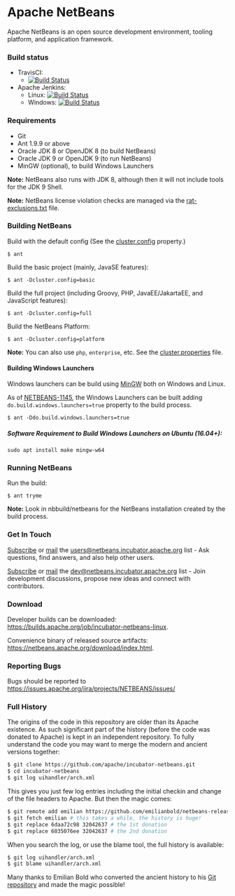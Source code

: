 <!--

    Licensed to the Apache Software Foundation (ASF) under one
    or more contributor license agreements.  See the NOTICE file
    distributed with this work for additional information
    regarding copyright ownership.  The ASF licenses this file
    to you under the Apache License, Version 2.0 (the
    "License"); you may not use this file except in compliance
    with the License.  You may obtain a copy of the License at

      http://www.apache.org/licenses/LICENSE-2.0

    Unless required by applicable law or agreed to in writing,
    software distributed under the License is distributed on an
    "AS IS" BASIS, WITHOUT WARRANTIES OR CONDITIONS OF ANY
    KIND, either express or implied.  See the License for the
    specific language governing permissions and limitations
    under the License.

-->

# Apache NetBeans

Apache NetBeans is an open source development environment, tooling platform, and application framework.

### Build status
   * TravisCI:
     * [![Build Status](https://travis-ci.org/apache/incubator-netbeans.svg?branch=master)](https://travis-ci.org/apache/incubator-netbeans)
   * Apache Jenkins: 
     * Linux: [![Build Status](https://builds.apache.org/job/incubator-netbeans-linux/badge/icon)](https://builds.apache.org/job/incubator-netbeans-linux/)
     * Windows: [![Build Status](https://builds.apache.org/job/incubator-netbeans-windows/badge/icon)](https://builds.apache.org/job/incubator-netbeans-windows/)

### Requirements

  * Git
  * Ant 1.9.9 or above
  * Oracle JDK 8 or OpenJDK 8 (to build NetBeans)
  * Oracle JDK 9 or OpenJDK 9 (to run NetBeans)
  * MinGW (optional), to build Windows Launchers

**Note:** NetBeans also runs with JDK 8, although then it will not include tools for the JDK 9 Shell.

**Note:** NetBeans license violation checks are managed via the [rat-exclusions.txt](https://github.com/apache/incubator-netbeans/blob/master/nbbuild/rat-exclusions.txt) file.

### Building NetBeans

Build with the default config (See the [cluster.config](https://github.com/apache/incubator-netbeans/blob/ab66c7fdfdcbf0bde67b96ddb075c83451cdd1a6/nbbuild/cluster.properties#L19) property.)
```
$ ant
```
Build the basic project (mainly, JavaSE features):
```
$ ant -Dcluster.config=basic
```
Build the full project (including Groovy, PHP, JavaEE/JakartaEE, and JavaScript features):
```
$ ant -Dcluster.config=full
```
Build the NetBeans Platform:
```
$ ant -Dcluster.config=platform
```

**Note:** You can also use `php`, `enterprise`, etc. See the [cluster.properties](https://github.com/apache/incubator-netbeans/blob/master/nbbuild/cluster.properties) file.

#### Building Windows Launchers
Windows launchers can be build using [MinGW](http://www.mingw.org/) both on Windows and Linux.

As of [NETBEANS-1145](https://issues.apache.org/jira/browse/NETBEANS-1145), the Windows Launchers can be built adding ```do.build.windows.launchers=true``` property to the build process.
```
$ ant -Ddo.build.windows.launchers=true
```

##### Software Requirement to Build Windows Launchers on Ubuntu (16.04+):
```
sudo apt install make mingw-w64
```

### Running NetBeans

Run the build:
```
$ ant tryme
```

**Note:** Look in nbbuild/netbeans for the NetBeans installation created by the build process.

### Get In Touch

[Subscribe](mailto:users-subscribe@netbeans.incubator.apache.org) or [mail](mailto:users@netbeans.incubator.apache.org) the [users@netbeans.incubator.apache.org](mailto:users@netbeans.incubator.apache.org) list - Ask questions, find answers, and also help other users.

[Subscribe](mailto:dev-subscribe@netbeans.incubator.apache.org) or [mail](mailto:dev@netbeans.incubator.apache.org) the [dev@netbeans.incubator.apache.org](mailto:dev@netbeans.incubator.apache.org) list - Join development discussions, propose new ideas and connect with contributors.

### Download

Developer builds can be downloaded: https://builds.apache.org/job/incubator-netbeans-linux.

Convenience binary of released source artifacts: https://netbeans.apache.org/download/index.html.

### Reporting Bugs

Bugs should be reported to https://issues.apache.org/jira/projects/NETBEANS/issues/

### Full History

The origins of the code in this repository are older than its Apache existence.
As such significant part of the history (before the code was donated to Apache)
is kept in an independent repository. To fully understand the code
you may want to merge the modern and ancient versions together:

```bash
$ git clone https://github.com/apache/incubator-netbeans.git
$ cd incubator-netbeans
$ git log uihandler/arch.xml
```

This gives you just few log entries including the initial checkin and
change of the file headers to Apache. But then the magic comes:

```bash
$ git remote add emilian https://github.com/emilianbold/netbeans-releases.git
$ git fetch emilian # this takes a while, the history is huge!
$ git replace 6daa72c98 32042637 # the 1st donation
$ git replace 6035076ee 32042637 # the 2nd donation
```

When you search the log, or use the blame tool, the full history is available:

```bash
$ git log uihandler/arch.xml
$ git blame uihandler/arch.xml
```

Many thanks to Emilian Bold who converted the ancient history to his
[Git repository](https://github.com/emilianbold/netbeans-releases)
and made the magic possible!
